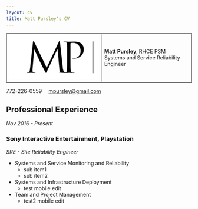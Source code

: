 ```yaml
---
layout: cv
title: Matt Pursley's CV
---
```


<center><table border="1" width="1000">
  <tr>
    <td valign="middle" align="right"><img src="assets/matt pursley resume logo v2 cropped.png" width="300"></td>
    <td valign="middle" align="left"><b>Matt Pursley</b>, RHCE PSM<br>Systems and Service Reliability Engineer</td>
  </tr>
</table>
</center>

<div id="webaddress">
<i class="fi-telephone"></i>
772-226-0559
<i class="fi-mail" style="margin-left:1em"></i>
<a href="mpursley@gmail.com">mpursley@gmail.com</a>
</div>

## Professional Experience

_Nov 2016 - Present_
### __Sony Interactive Entertainment, Playstation__
_SRE - Site Reliability Engineer_

* Systems and Service Monitoring and Reliability
  * sub item1
  * sub item2
* Systems and Infrastructure Deployment
  * test mobile edit
* Team and Project Management
  * test2 mobile edit

